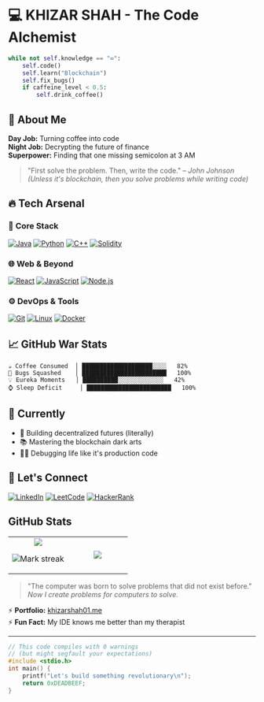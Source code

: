 # 💻 **KHIZAR SHAH** - The Code Alchemist  

```python
while not self.knowledge == "∞":
    self.code()
    self.learn("Blockchain")
    self.fix_bugs()
    if caffeine_level < 0.5:
        self.drink_coffee()
```
      

## 🚀 **About Me**  
**Day Job:** Turning coffee into code  
**Night Job:** Decrypting the future of finance  
**Superpower:** Finding that one missing semicolon at 3 AM  

> "First solve the problem. Then, write the code." – *John Johnson*  
> *(Unless it's blockchain, then you solve problems while writing code)*  


## 🔥 **Tech Arsenal**  

### 💼 **Core Stack**  
[![Java](https://img.shields.io/badge/Java-%23ED8B00.svg?style=for-the-badge&logo=openjdk&logoColor=white)](https://www.java.com)
[![Python](https://img.shields.io/badge/Python-3776AB?style=for-the-badge&logo=python&logoColor=white)](https://www.python.org)
[![C++](https://img.shields.io/badge/C++-00599C?style=for-the-badge&logo=c%2B%2B&logoColor=white)](https://isocpp.org)
[![Solidity](https://img.shields.io/badge/Solidity-363636?style=for-the-badge&logo=solidity&logoColor=white)](https://soliditylang.org)

### 🌐 **Web & Beyond**  
[![React](https://img.shields.io/badge/React-61DAFB?style=for-the-badge&logo=react&logoColor=black)](https://reactjs.org)
[![JavaScript](https://img.shields.io/badge/JavaScript-F7DF1E?style=for-the-badge&logo=javascript&logoColor=black)](https://developer.mozilla.org/en-US/docs/Web/JavaScript)
[![Node.js](https://img.shields.io/badge/Node.js-339933?style=for-the-badge&logo=nodedotjs&logoColor=white)](https://nodejs.org)

### ⚙️ **DevOps & Tools**  
[![Git](https://img.shields.io/badge/Git-F05032?style=for-the-badge&logo=git&logoColor=white)](https://git-scm.com)
[![Linux](https://img.shields.io/badge/Linux-FCC624?style=for-the-badge&logo=linux&logoColor=black)](https://www.linux.org)
[![Docker](https://img.shields.io/badge/Docker-2496ED?style=for-the-badge&logo=docker&logoColor=white)](https://www.docker.com)


## 📈 **GitHub War Stats**  

```text
☕ Coffee Consumed  │ ████████████████████░░░░   82%
🐛 Bugs Squashed    │ ████████████████████████   100%
💡 Eureka Moments   │ ██████████░░░░░░░░░░░░░   42%
⌚ Sleep Deficit     │ ████████████████████████   100%
```


## 🎯 **Currently**  
- 🔗 Building decentralized futures (literally)  
- 📚 Mastering the blockchain dark arts  
- 🕵️‍♂️ Debugging life like it's production code  

## 🤝 **Let's Connect**  
[![LinkedIn](https://img.shields.io/badge/LinkedIn-0A66C2?style=for-the-badge&logo=linkedin&logoColor=white)](https://www.linkedin.com/in/khizar-shah-8b0b5524b)
[![LeetCode](https://img.shields.io/badge/LeetCode-FFA116?style=for-the-badge&logo=leetcode&logoColor=black)](https://leetcode.com/khizarshah01)
[![HackerRank](https://img.shields.io/badge/HackerRank-00EA64?style=for-the-badge&logo=hackerrank&logoColor=black)](https://www.hackerrank.com/khizar_shah010)

## GitHub Stats

<table><tbody><tr border="none"><td width="50%" align="center">
<img align="center" src="https://readme-stats-fork-mauve.vercel.app/api/?username=Khizarshah01&theme=dark&show_icons=true&count_private=true">

<img alt="Mark streak" src="https://github-readme-streak-stats-five-roan.vercel.app?user=Khizarshah01&theme=dark"></td><td width="50%" align="center">
<img align="center" src="https://readme-stats-fork-mauve.vercel.app/api/top-langs/?username=Khizarshah01&theme=dark&hide_border=false&no-bg=true&no-frame=true&langs_count=6"></td></tr></tbody></table>



> "The computer was born to solve problems that did not exist before."  
> *Now I create problems for computers to solve.*  

⚡ **Portfolio:** [khizarshah01.me](http://khizarshah01.me)  
⚡ **Fun Fact:** My IDE knows me better than my therapist  

---

```c
// This code compiles with 0 warnings 
// (but might segfault your expectations)
#include <stdio.h>
int main() {
    printf("Let's build something revolutionary\n");
    return 0xDEADBEEF;
}
```
